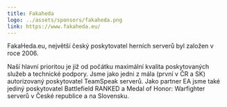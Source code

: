 ```yaml
---
title: Fakaheda
logo: ../assets/sponsors/fakaheda.png
link: https://www.fakaheda.eu/
---
```

FakaHeda.eu, největší český poskytovatel herních serverů byl založen v roce 2006.

Naší hlavní prioritou je již od počátku maximální kvalita poskytovaných služeb a technické podpory. Jsme jako jedni z mála (první v ČR a SK) autorizovaný poskytovatel TeamSpeak serverů. Jako partner EA jsme také jediný poskytovatel Battlefield RANKED a Medal of Honor: Warfighter serverů v České republice a na Slovensku.
